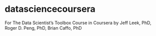 # datasciencecoursera
For The Data Scientist’s Toolbox Course in Coursera by Jeff Leek, PhD, Roger D. Peng, PhD, Brian Caffo, PhD
